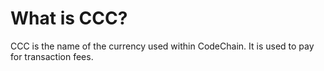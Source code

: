 # What is CCC?

CCC is the name of the currency used within CodeChain. It is used to pay for transaction fees.
